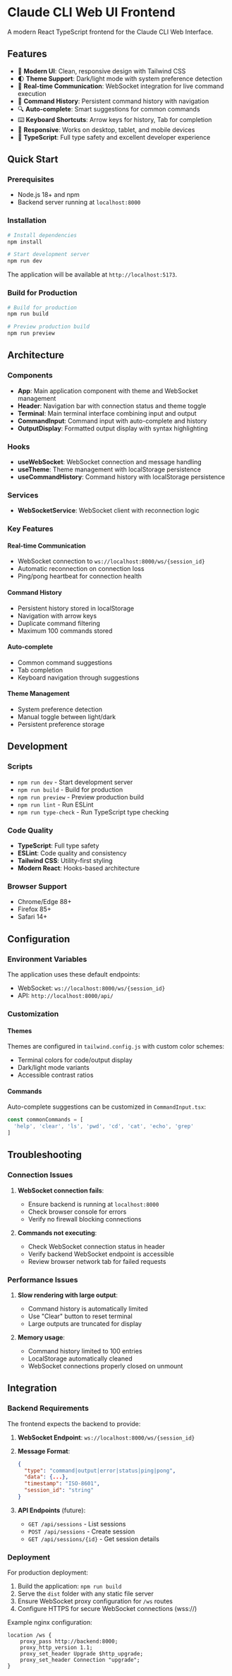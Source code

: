 # Claude CLI Web UI Frontend

A modern React TypeScript frontend for the Claude CLI Web Interface.

## Features

- 🎨 **Modern UI**: Clean, responsive design with Tailwind CSS
- 🌓 **Theme Support**: Dark/light mode with system preference detection
- 💬 **Real-time Communication**: WebSocket integration for live command execution
- 📝 **Command History**: Persistent command history with navigation
- 🔍 **Auto-complete**: Smart suggestions for common commands
- ⌨️ **Keyboard Shortcuts**: Arrow keys for history, Tab for completion
- 📱 **Responsive**: Works on desktop, tablet, and mobile devices
- 🎯 **TypeScript**: Full type safety and excellent developer experience

## Quick Start

### Prerequisites

- Node.js 18+ and npm
- Backend server running at `localhost:8000`

### Installation

```bash
# Install dependencies
npm install

# Start development server
npm run dev
```

The application will be available at `http://localhost:5173`.

### Build for Production

```bash
# Build for production
npm run build

# Preview production build
npm run preview
```

## Architecture

### Components

- **App**: Main application component with theme and WebSocket management
- **Header**: Navigation bar with connection status and theme toggle
- **Terminal**: Main terminal interface combining input and output
- **CommandInput**: Command input with auto-complete and history
- **OutputDisplay**: Formatted output display with syntax highlighting

### Hooks

- **useWebSocket**: WebSocket connection and message handling
- **useTheme**: Theme management with localStorage persistence
- **useCommandHistory**: Command history with localStorage persistence

### Services

- **WebSocketService**: WebSocket client with reconnection logic

### Key Features

#### Real-time Communication
- WebSocket connection to `ws://localhost:8000/ws/{session_id}`
- Automatic reconnection on connection loss
- Ping/pong heartbeat for connection health

#### Command History
- Persistent history stored in localStorage
- Navigation with arrow keys
- Duplicate command filtering
- Maximum 100 commands stored

#### Auto-complete
- Common command suggestions
- Tab completion
- Keyboard navigation through suggestions

#### Theme Management
- System preference detection
- Manual toggle between light/dark
- Persistent preference storage

## Development

### Scripts

- `npm run dev` - Start development server
- `npm run build` - Build for production
- `npm run preview` - Preview production build
- `npm run lint` - Run ESLint
- `npm run type-check` - Run TypeScript type checking

### Code Quality

- **TypeScript**: Full type safety
- **ESLint**: Code quality and consistency
- **Tailwind CSS**: Utility-first styling
- **Modern React**: Hooks-based architecture

### Browser Support

- Chrome/Edge 88+
- Firefox 85+
- Safari 14+

## Configuration

### Environment Variables

The application uses these default endpoints:
- WebSocket: `ws://localhost:8000/ws/{session_id}`
- API: `http://localhost:8000/api/`

### Customization

#### Themes
Themes are configured in `tailwind.config.js` with custom color schemes:
- Terminal colors for code/output display
- Dark/light mode variants
- Accessible contrast ratios

#### Commands
Auto-complete suggestions can be customized in `CommandInput.tsx`:
```typescript
const commonCommands = [
  'help', 'clear', 'ls', 'pwd', 'cd', 'cat', 'echo', 'grep'
]
```

## Troubleshooting

### Connection Issues

1. **WebSocket connection fails**:
   - Ensure backend is running at `localhost:8000`
   - Check browser console for errors
   - Verify no firewall blocking connections

2. **Commands not executing**:
   - Check WebSocket connection status in header
   - Verify backend WebSocket endpoint is accessible
   - Review browser network tab for failed requests

### Performance Issues

1. **Slow rendering with large output**:
   - Command history is automatically limited
   - Use "Clear" button to reset terminal
   - Large outputs are truncated for display

2. **Memory usage**:
   - Command history limited to 100 entries
   - LocalStorage automatically cleaned
   - WebSocket connections properly closed on unmount

## Integration

### Backend Requirements

The frontend expects the backend to provide:

1. **WebSocket Endpoint**: `ws://localhost:8000/ws/{session_id}`
2. **Message Format**:
   ```json
   {
     "type": "command|output|error|status|ping|pong",
     "data": {...},
     "timestamp": "ISO-8601",
     "session_id": "string"
   }
   ```

3. **API Endpoints** (future):
   - `GET /api/sessions` - List sessions
   - `POST /api/sessions` - Create session
   - `GET /api/sessions/{id}` - Get session details

### Deployment

For production deployment:

1. Build the application: `npm run build`
2. Serve the `dist` folder with any static file server
3. Ensure WebSocket proxy configuration for `/ws` routes
4. Configure HTTPS for secure WebSocket connections (wss://)

Example nginx configuration:
```nginx
location /ws {
    proxy_pass http://backend:8000;
    proxy_http_version 1.1;
    proxy_set_header Upgrade $http_upgrade;
    proxy_set_header Connection "upgrade";
}
```